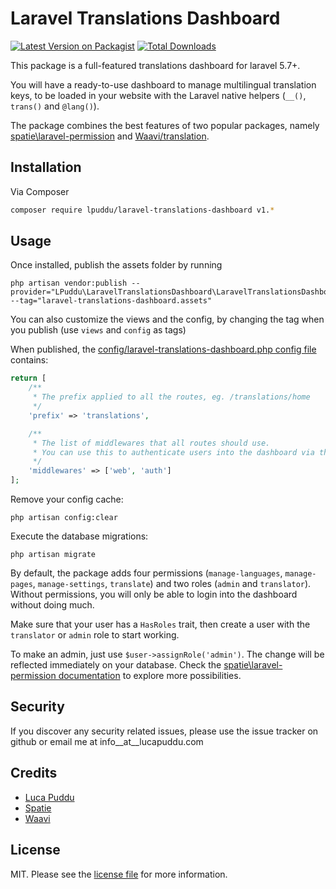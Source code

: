# Laravel Translations Dashboard

[![Latest Version on Packagist][ico-version]][link-packagist]
[![Total Downloads][ico-downloads]][link-downloads]

This package is a full-featured translations dashboard for laravel 5.7+.

You will have a ready-to-use dashboard to manage multilingual translation keys, to be loaded in your website with the Laravel native helpers (`__()`, `trans()` and `@lang()`).

The package combines the best features of two popular packages, namely [spatie\laravel-permission][link-spatie] and [Waavi/translation][link-waavi].
## Installation

Via Composer

``` bash
composer require lpuddu/laravel-translations-dashboard v1.*
```

## Usage

Once installed, publish the assets folder by running
```
php artisan vendor:publish --provider="LPuddu\LaravelTranslationsDashboard\LaravelTranslationsDashboardServiceProvider" --tag="laravel-translations-dashboard.assets"
```

You can also customize the views and the config, by changing the tag when you publish (use `views` and `config` as tags)

When published, the [config/laravel-translations-dashboard.php config file][link-config] contains:
```php
return [
    /**
     * The prefix applied to all the routes, eg. /translations/home
     */
    'prefix' => 'translations',

    /**
     * The list of middlewares that all routes should use.
     * You can use this to authenticate users into the dashboard via the appropriate middleware.
     */
    'middlewares' => ['web', 'auth']
];
```

Remove your config cache:
```
php artisan config:clear
```

Execute the database migrations:
```
php artisan migrate
```

By default, the package adds four permissions (`manage-languages`, `manage-pages`, `manage-settings`, `translate`) and two roles (`admin` and `translator`).
Without permissions, you will only be able to login into the dashboard without doing much.

Make sure that your user has a `HasRoles` trait, then create a user with the `translator` or `admin` role to start working.

To make an admin, just use `$user->assignRole('admin')`. The change will be reflected immediately on your database. Check the [spatie\laravel-permission documentation][link-spatie] to explore more possibilities.

## Security

If you discover any security related issues, please use the issue tracker on github or email me at info__at__lucapuddu.com

## Credits

- [Luca Puddu][link-author]
- [Spatie][link-spatie]
- [Waavi][link-waavi]

## License

MIT. Please see the [license file](license.md) for more information.

[ico-version]: https://img.shields.io/packagist/v/lpuddu/laravel-translations-dashboard.svg?style=flat-square
[ico-downloads]: https://img.shields.io/packagist/dt/lpuddu/laravel-translations-dashboard.svg?style=flat-square

[link-packagist]: https://packagist.org/packages/lpuddu/laravel-translations-dashboard
[link-downloads]: https://packagist.org/packages/lpuddu/laravel-translations-dashboard
[link-travis]: https://travis-ci.org/lpuddu/laravel-translations-dashboard
[link-author]: https://github.com/lpuddu
[link-spatie]: https://github.com/spatie/laravel-permission
[link-waavi]: https://github.com/Waavi/translation
[link-config]: config/laravel-translations-dashboard.php
